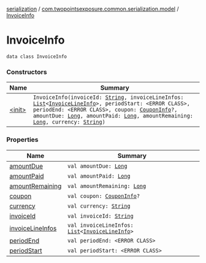 [serialization](../../index.md) / [com.twopointsexposure.common.serialization.model](../index.md) / [InvoiceInfo](./index.md)

# InvoiceInfo

`data class InvoiceInfo`

### Constructors

| Name | Summary |
|---|---|
| [&lt;init&gt;](-init-.md) | `InvoiceInfo(invoiceId: `[`String`](https://kotlinlang.org/api/latest/jvm/stdlib/kotlin/-string/index.html)`, invoiceLineInfos: `[`List`](https://kotlinlang.org/api/latest/jvm/stdlib/kotlin.collections/-list/index.html)`<`[`InvoiceLineInfo`](../-invoice-line-info/index.md)`>, periodStart: <ERROR CLASS>, periodEnd: <ERROR CLASS>, coupon: `[`CouponInfo`](../-coupon-info/index.md)`?, amountDue: `[`Long`](https://kotlinlang.org/api/latest/jvm/stdlib/kotlin/-long/index.html)`, amountPaid: `[`Long`](https://kotlinlang.org/api/latest/jvm/stdlib/kotlin/-long/index.html)`, amountRemaining: `[`Long`](https://kotlinlang.org/api/latest/jvm/stdlib/kotlin/-long/index.html)`, currency: `[`String`](https://kotlinlang.org/api/latest/jvm/stdlib/kotlin/-string/index.html)`)` |

### Properties

| Name | Summary |
|---|---|
| [amountDue](amount-due.md) | `val amountDue: `[`Long`](https://kotlinlang.org/api/latest/jvm/stdlib/kotlin/-long/index.html) |
| [amountPaid](amount-paid.md) | `val amountPaid: `[`Long`](https://kotlinlang.org/api/latest/jvm/stdlib/kotlin/-long/index.html) |
| [amountRemaining](amount-remaining.md) | `val amountRemaining: `[`Long`](https://kotlinlang.org/api/latest/jvm/stdlib/kotlin/-long/index.html) |
| [coupon](coupon.md) | `val coupon: `[`CouponInfo`](../-coupon-info/index.md)`?` |
| [currency](currency.md) | `val currency: `[`String`](https://kotlinlang.org/api/latest/jvm/stdlib/kotlin/-string/index.html) |
| [invoiceId](invoice-id.md) | `val invoiceId: `[`String`](https://kotlinlang.org/api/latest/jvm/stdlib/kotlin/-string/index.html) |
| [invoiceLineInfos](invoice-line-infos.md) | `val invoiceLineInfos: `[`List`](https://kotlinlang.org/api/latest/jvm/stdlib/kotlin.collections/-list/index.html)`<`[`InvoiceLineInfo`](../-invoice-line-info/index.md)`>` |
| [periodEnd](period-end.md) | `val periodEnd: <ERROR CLASS>` |
| [periodStart](period-start.md) | `val periodStart: <ERROR CLASS>` |
